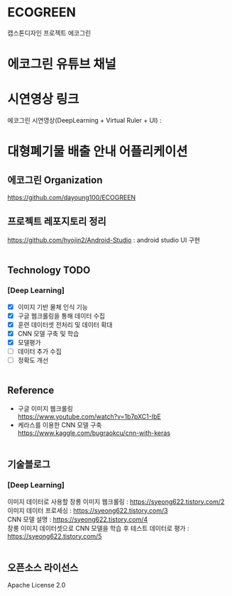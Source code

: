# ECOGREEN
 캡스톤디자인 프로젝트 에코그린
 
# 에코그린 유튜브 채널
 
# 시연영상 링크
에코그린 시연영상(DeepLearning + Virtual Ruler + UI) :   
 
# 대형폐기물 배출 안내 어플리케이션
## 에코그린 Organization
https://github.com/dayoung100/ECOGREEN

## 프로젝트 레포지토리 정리
https://github.com/hyojin2/Android-Studio : android studio UI 구현   <br/><br/>

## Technology TODO  
### [Deep Learning]
- [x] 이미지 기반 물체 인식 기능  
- [x] 구글 웹크롤링을 통해 데이터 수집   
- [x] 훈련 데이터셋 전처리 및 데이터 확대  
- [x] CNN 모델 구축 및 학습   
- [x] 모델평가  
- [ ] 데이터 추가 수집
- [ ] 정확도 개선  <br/><br/>
    
## Reference
- 구글 이미지 웹크롤링    
https://www.youtube.com/watch?v=1b7pXC1-IbE    
- 케라스를 이용한 CNN 모델 구축    
https://www.kaggle.com/bugraokcu/cnn-with-keras    <br/><br/>
   

## 기술블로그
### [Deep Learning]
이미지 데이터로 사용할 장롱 이미지 웹크롤링 : https://syeong622.tistory.com/2    
이미지 데이터 프로세싱 : https://syeong622.tistory.com/3    
CNN 모델 설명 : https://syeong622.tistory.com/4    
장롱 이미지 데이터셋으로 CNN 모델을 학습 후 테스트 데이터로 평가 : https://syeong622.tistory.com/5    <br/><br/>


## 오픈소스 라이선스
Apache License 2.0

